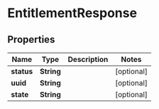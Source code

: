 

# EntitlementResponse


## Properties

| Name | Type | Description | Notes |
|------------ | ------------- | ------------- | -------------|
|**status** | **String** |  |  [optional] |
|**uuid** | **String** |  |  [optional] |
|**state** | **String** |  |  [optional] |



